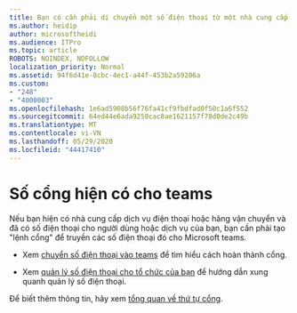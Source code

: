 ```yaml
---
title: Bạn có cần phải di chuyển một số điện thoại từ một nhà cung cấp cho Microsoft?
ms.author: heidip
author: microsoftheidi
ms.audience: ITPro
ms.topic: article
ROBOTS: NOINDEX, NOFOLLOW
localization_priority: Normal
ms.assetid: 94f6d41e-8cbc-4ec1-a44f-453b2a59206a
ms.custom:
- "248"
- "4000003"
ms.openlocfilehash: 1e6ad5908b56f76fa41cf9fbdfad0f50c1a6f552
ms.sourcegitcommit: 64ed44e6ada9250cac8ae1621157f78d0de2c49b
ms.translationtype: MT
ms.contentlocale: vi-VN
ms.lasthandoff: 05/29/2020
ms.locfileid: "44417410"
---
```

# <a name="port-existing-numbers-to-teams"></a>Số cổng hiện có cho teams

Nếu bạn hiện có nhà cung cấp dịch vụ điện thoại hoặc hãng vận chuyển và đã có số điện thoại cho người dùng hoặc dịch vụ của bạn, bạn cần phải tạo "lệnh cổng" để truyền các số điện thoại đó cho Microsoft teams.

- Xem [chuyển số điện thoại vào teams](https://docs.microsoft.com/microsoftteams/phone-number-calling-plans/transfer-phone-numbers-to-teams) để tìm hiểu cách hoàn thành cổng. 

- Xem [quản lý số điện thoại cho tổ chức của bạn](https://docs.microsoft.com/microsoftteams/manage-phone-numbers-for-your-organization/manage-phone-numbers-for-your-organization) để hướng dẫn xung quanh quản lý số điện thoại. 

Để biết thêm thông tin, hãy xem [tổng quan về thứ tự cổng](https://docs.microsoft.com/MicrosoftTeams/phone-number-calling-plans/port-order-overview).  